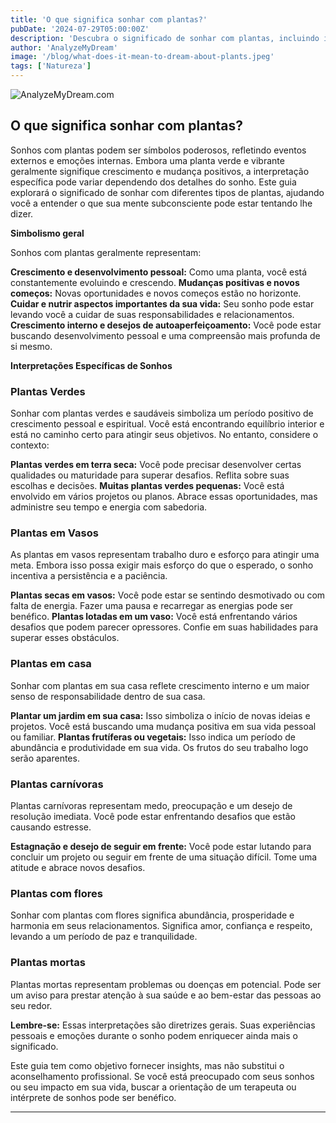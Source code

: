 ```yaml
---
title: 'O que significa sonhar com plantas?'
pubDate: '2024-07-29T05:00:00Z'
description: 'Descubra o significado de sonhar com plantas, incluindo interpretações de plantas verdes, plantas em vasos, plantas de casa, plantas carnívoras, plantas com flores e plantas mortas.'
author: 'AnalyzeMyDream'
image: '/blog/what-does-it-mean-to-dream-about-plants.jpeg'
tags: ['Natureza']
---
```


![AnalyzeMyDream.com](/blog/what-does-it-mean-to-dream-about-plants.jpeg)

## O que significa sonhar com plantas?

Sonhos com plantas podem ser símbolos poderosos, refletindo eventos externos e emoções internas. Embora uma planta verde e vibrante geralmente signifique crescimento e mudança positivos, a interpretação específica pode variar dependendo dos detalhes do sonho. Este guia explorará o significado de sonhar com diferentes tipos de plantas, ajudando você a entender o que sua mente subconsciente pode estar tentando lhe dizer.

**Simbolismo geral**

Sonhos com plantas geralmente representam:

**Crescimento e desenvolvimento pessoal:** Como uma planta, você está constantemente evoluindo e crescendo. 
**Mudanças positivas e novos começos:** Novas oportunidades e novos começos estão no horizonte.
**Cuidar e nutrir aspectos importantes da sua vida:** Seu sonho pode estar levando você a cuidar de suas responsabilidades e relacionamentos.
**Crescimento interno e desejos de autoaperfeiçoamento:** Você pode estar buscando desenvolvimento pessoal e uma compreensão mais profunda de si mesmo.

**Interpretações Específicas de Sonhos**

### Plantas Verdes

Sonhar com plantas verdes e saudáveis ​​simboliza um período positivo de crescimento pessoal e espiritual. Você está encontrando equilíbrio interior e está no caminho certo para atingir seus objetivos. No entanto, considere o contexto:

**Plantas verdes em terra seca:** Você pode precisar desenvolver certas qualidades ou maturidade para superar desafios. Reflita sobre suas escolhas e decisões.
**Muitas plantas verdes pequenas:** Você está envolvido em vários projetos ou planos. Abrace essas oportunidades, mas administre seu tempo e energia com sabedoria.

### Plantas em Vasos

As plantas em vasos representam trabalho duro e esforço para atingir uma meta. Embora isso possa exigir mais esforço do que o esperado, o sonho incentiva a persistência e a paciência.

**Plantas secas em vasos:** Você pode estar se sentindo desmotivado ou com falta de energia. Fazer uma pausa e recarregar as energias pode ser benéfico.
**Plantas lotadas em um vaso:** Você está enfrentando vários desafios que podem parecer opressores. Confie em suas habilidades para superar esses obstáculos.

### Plantas em casa

Sonhar com plantas em sua casa reflete crescimento interno e um maior senso de responsabilidade dentro de sua casa.

**Plantar um jardim em sua casa:** Isso simboliza o início de novas ideias e projetos. Você está buscando uma mudança positiva em sua vida pessoal ou familiar.
**Plantas frutíferas ou vegetais:** Isso indica um período de abundância e produtividade em sua vida. Os frutos do seu trabalho logo serão aparentes.

### Plantas carnívoras

Plantas carnívoras representam medo, preocupação e um desejo de resolução imediata. Você pode estar enfrentando desafios que estão causando estresse.

**Estagnação e desejo de seguir em frente:** Você pode estar lutando para concluir um projeto ou seguir em frente de uma situação difícil. Tome uma atitude e abrace novos desafios.

### Plantas com flores

Sonhar com plantas com flores significa abundância, prosperidade e harmonia em seus relacionamentos. Significa amor, confiança e respeito, levando a um período de paz e tranquilidade.

### Plantas mortas

Plantas mortas representam problemas ou doenças em potencial. Pode ser um aviso para prestar atenção à sua saúde e ao bem-estar das pessoas ao seu redor.

**Lembre-se:** Essas interpretações são diretrizes gerais. Suas experiências pessoais e emoções durante o sonho podem enriquecer ainda mais o significado. 

Este guia tem como objetivo fornecer insights, mas não substitui o aconselhamento profissional. Se você está preocupado com seus sonhos ou seu impacto em sua vida, buscar a orientação de um terapeuta ou intérprete de sonhos pode ser benéfico.

---